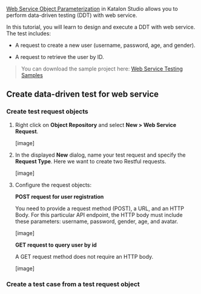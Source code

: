 
[Web Service Object Parameterization](https://docs.katalon.com/katalon-studio/docs/parameterize-a-web-service-object.html) in Katalon Studio allows you to perform data-driven testing (DDT) with web service. 

In this tutorial, you will learn to design and execute a DDT with web service. The test includes:

* A request to create a new user (username, password, age, and gender).

* A request to retrieve the user by ID.

> You can download the sample project here: [Web Service Testing Samples](https://github.com/katalon-studio-samples/web-service-tests)

## Create data-driven test for web service

### Create test request objects

1. Right click on **Object Repository** and select **New > Web Service Request**.

    [image]

2. In the displayed **New** dialog, name your test request and specify the **Request Type**. Here we want to create two Restful requests.

    [image]

3. Configure the request objects: 

    **POST request for user registration**
   
    You need to provide a request method (POST), a URL, and an HTTP Body. For this particular API endpoint, the HTTP body must include these parameters: username, password, gender, age, and avatar.

    [image]

    **GET request to query user by id**

    A GET request method does not require an HTTP body.

    [image]

### Create a test case from a test request object

